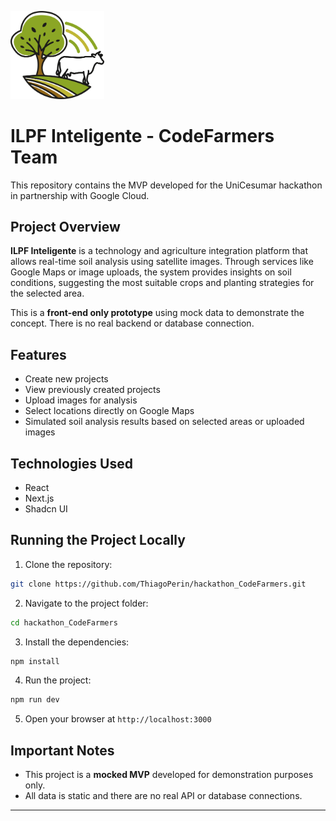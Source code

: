 <p align="start">
  <img src="frontend/public/logo-transparente.png" alt="ILPF Inteligente Logo" width="150"/>
</p>

# ILPF Inteligente - CodeFarmers Team

This repository contains the MVP developed for the UniCesumar hackathon in partnership with Google Cloud.

## Project Overview
**ILPF Inteligente** is a technology and agriculture integration platform that allows real-time soil analysis using satellite images. Through services like Google Maps or image uploads, the system provides insights on soil conditions, suggesting the most suitable crops and planting strategies for the selected area.

This is a **front-end only prototype** using mock data to demonstrate the concept. There is no real backend or database connection.

## Features
- Create new projects  
- View previously created projects  
- Upload images for analysis  
- Select locations directly on Google Maps  
- Simulated soil analysis results based on selected areas or uploaded images  

## Technologies Used
- React  
- Next.js  
- Shadcn UI  

## Running the Project Locally
1. Clone the repository:
```bash
git clone https://github.com/ThiagoPerin/hackathon_CodeFarmers.git
```

2. Navigate to the project folder:
```bash
cd hackathon_CodeFarmers
```

3. Install the dependencies:
```bash
npm install
```

4. Run the project:
```bash
npm run dev
```

5. Open your browser at `http://localhost:3000`

## Important Notes
- This project is a **mocked MVP** developed for demonstration purposes only.
- All data is static and there are no real API or database connections.

---
